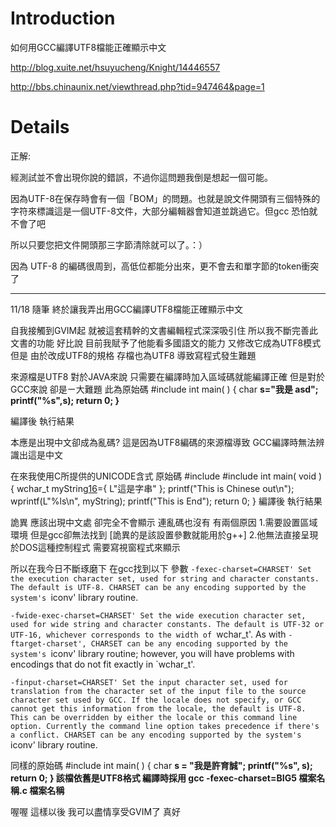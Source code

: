 # Introduction #

如何用GCC編譯UTF8檔能正確顯示中文

http://blog.xuite.net/hsuyucheng/Knight/14446557

http://bbs.chinaunix.net/viewthread.php?tid=947464&page=1


# Details #

正解:

經測試並不會出現你說的錯誤，不過你這問題我倒是想起一個可能。

因為UTF-8在保存時會有一個「BOM」的問題。也就是說文件開頭有三個特殊的字符來標識這是一個UTF-8文件，大部分編輯器會知道並跳過它。但gcc 恐怕就不會了吧

所以只要您把文件開頭那三字節清除就可以了。：）

因為 UTF-8 的編碼很周到，高低位都能分出來，更不會去和單字節的token衝突了



---

11/18 隨筆 終於讓我弄出用GCC編譯UTF8檔能正確顯示中文

自我接觸到GVIM起 就被這套精幹的文書編輯程式深深吸引住
所以我不斷完善此文書的功能
好比說 目前我賦予了他能看多國語文的能力 又修改它成為UTF8模式
但是 由於改成UTF8的規格 存檔也為UTF8 導致寫程式發生難題

來源檔是UTF8 對於JAVA來說 只需要在編譯時加入區域碼就能編譯正確
但是對於GCC來說 卻是ㄧ大難題
此為原始碼
#include
int main( )
{
char **s="我是 asd";
printf("%s",s);
return 0;
}**

編譯後 執行結果

本應是出現中文卻成為亂碼? 這是因為UTF8編碼的來源檔導致
GCC編譯時無法辨識出這是中文

在來我使用C所提供的UNICODE含式
原始碼
#include
#include
int main( void ) {
wchar\_t myString[16](16.md)={ L"這是字串" };
printf("This is Chinese out\n");
wprintf(L"%ls\n", myString);
printf("This is End");
return 0;
}
編譯後 執行結果

詭異 應該出現中文處 卻完全不會顯示 連亂碼也沒有
有兩個原因 1.需要設置區域環境 但是gcc卻無法找到
[詭異的是該設置參數就能用於g++]
2.他無法直接呈現於DOS這種控制程式 需要寫視窗程式來顯示

所以在我今日不斷琢磨下
在gcc找到以下 參數
`-fexec-charset=CHARSET'
Set the execution character set, used for string and character
constants. The default is UTF-8. CHARSET can be any encoding
supported by the system's `iconv' library routine.

`-fwide-exec-charset=CHARSET'
Set the wide execution character set, used for wide string and
character constants. The default is UTF-32 or UTF-16, whichever
corresponds to the width of `wchar\_t'. As with
`-ftarget-charset', CHARSET can be any encoding supported by the
system's `iconv' library routine; however, you will have problems
with encodings that do not fit exactly in `wchar\_t'.

`-finput-charset=CHARSET'
Set the input character set, used for translation from the
character set of the input file to the source character set used
by GCC. If the locale does not specify, or GCC cannot get this
information from the locale, the default is UTF-8. This can be
overridden by either the locale or this command line option.
Currently the command line option takes precedence if there's a
conflict. CHARSET can be any encoding supported by the system's
`iconv' library routine.

同樣的原始碼
#include
int main( )
{
char **s = "我是許育誠";
printf("%s", s);
return 0;
}
該檔依舊是UTF8格式
編譯時採用 gcc -fexec-charset=BIG5 檔案名稱.c 檔案名稱**

喔喔 這樣以後 我可以盡情享受GVIM了 真好